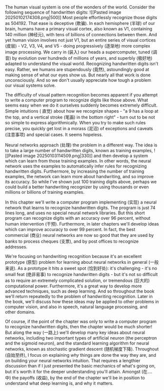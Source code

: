 The human visual system is one of the wonders of the world. Consider the following sequence of handwritten digits:
![[Pasted image 20250102174308.png|500]]
Most people effortlessly recognize those digits as 504192. That ease is deceptive (欺骗). In each hemisphere (半球) of our brain, humans have a primary visual cortex, also known as V1, containing 140 million (神经元), with tens of billions of connections between them. And yet human vision involves not just V1, but an entire series of visual cortices (皮层) - V2, V3, V4, and V5 - doing progressively (逐渐地) more complex image processing. We carry in (装入) our heads a supercomputer, tuned (调音) by evolution over hundreds of millions of years, and superbly (极好地) adapted to understand the visual world. Recognizing handwritten digits isn't easy. Rather, we humans are stupendously (竟然), astoundingly good at making sense of what our eyes show us. But nearly all that work is done unconsciously. And so we don't usually appreciate how tough a problem our visual systems solve.

The difficulty of visual pattern recognition becomes apparent if you attempt to write a computer program to recognize digits like those above. What seems easy when we do it ourselves suddenly becomes extremely difficult. Simple intuitions ( 直觉) about how we recognize shapes - "a 9 has a loop at the top, and a vertical stroke (笔画) in the bottom right" - turn out to be not so simple to express algorithmically. When you try to make such rules precise, you quickly get lost in a morass (泥沼) of exceptions and caveats (注意事项) and special cases. It seems hopeless.

Neural networks approach (处理) the problem in a different way. The idea is to take a large number of handwritten digits, known as training examples,
![[Pasted image 20250103114509.png|330]]
and then develop a system which can learn from those training examples. In other words, the neural network uses the examples to automatically infer rules for recognizing handwritten digits. Furthermore, by increasing the number of training examples, the network can learn more about handwriting, and so improve its accuracy. So while I've shown just 100 training digits above, perhaps we could build a better handwriting recognizer by using thousands or even millions or billions of training examples.

In this chapter we'll write a computer program implementing (实现) a neural network that learns to recognize handwritten digits. The program is just 74 lines long, and uses no special neural network libraries. But this short program can recognize digits with an accuracy over 96 percent, without human intervention (干预). Furthermore, in later chapters we'll develop ideas which can improve accuracy to over 99 percent. In fact, the best commercial (商业) neural networks are now so good that they are used by banks to process cheques (支票), and by post offices to recognize addresses.

We're focusing on handwriting recognition because it's an excellent prototype (原型) problem for learning about neural networks in general (一般来说). As a prototype it hits a sweet spot (恰到好处): it's challenging - it's no small feat (绝非易事) to recognize handwritten digits - but it's not so difficult as to require an extremely complicated solution, or tremendous (巨大的) computational power. Furthermore, it's a great way to develop more advanced techniques, such as deep learning. And so throughout the book we'll return repeatedly to the problem of handwriting recognition. Later in the book, we'll discuss how these ideas may be applied to other problems in computer vision, and also in speech, natural language processing, and other domains.

Of course, if the point of the chapter was only to write a computer program to recognize handwritten digits, then the chapter would be much shorter! But along the way (一路上) we'll develop many key ideas about neural networks, including two important types of artificial neuron (the perceptron and the sigmoid neuron), and the standard learning algorithm for neural networks, known as stochastic gradient descent (随机梯度下降). Throughout (自始至终), I focus on explaining _why_ things are done the way they are, and on building your neural networks intuition. That requires a lengthier discussion than if I just presented the basic mechanics of what's going on, but it's worth it for the deeper understanding you'll attain. Amongst (在.... 中) the payoffs (收益), by the end of the chapter we'll be in position to understand what deep learning is, and why it matters.
